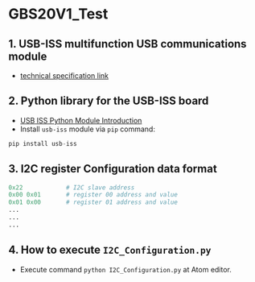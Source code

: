 # GBS20V1_Test
## 1. USB-ISS multifunction USB communications module
  - [technical specification link](https://www.robot-electronics.co.uk/htm/usb_iss_tech.htm)
## 2. Python library for the USB-ISS board
  - [USB ISS Python Module Introduction](https://usb-iss.readthedocs.io/en/latest/)
  - Install `usb-iss` module via `pip` command:
  ```python
  pip install usb-iss
  ```
## 3. I2C register Configuration data format
```python
0x22			# I2C slave address
0x00 0x01		# register 00 address and value 
0x01 0x00 		# register 01 address and value
...
...
...
```
## 4. How to execute `I2C_Configuration.py`
  - Execute command `python I2C_Configuration.py` at Atom editor.
